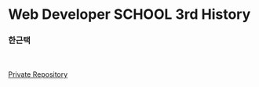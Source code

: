 # Web Developer SCHOOL 3rd History
### 한근택
<br><br>
[Private Repository](https://github.com/Stardustrain/codePractice)
